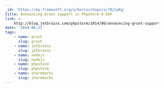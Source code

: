 ```yaml
---
_id: 'https://my.framasoft.org/u/borisschapira/?DjCpKg'
title: Announcing Grunt support in PhpStorm 8 EAP
link: >-
    http://blog.jetbrains.com/phpstorm/2014/06/announcing-grunt-support-in-phpstorm-8-eap/
date: '2014-06-21'
tags:
    - name: grunt
      slug: grunt
    - name: jetbrains
      slug: jetbrains
    - name: nodejs
      slug: nodejs
    - name: phpstorm
      slug: phpstorm
    - name: sharemarks
      slug: sharemarks
---
```


<div class="markdown"><p></p></div>
